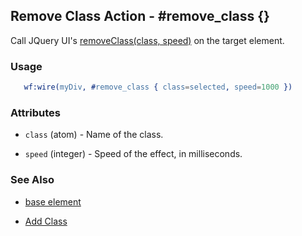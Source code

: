 <!-- dash: #remove_class | Event | ###:Section -->



## Remove Class Action - #remove_class {}

  Call JQuery UI's [removeClass(class, speed)](http://docs.jquery.com/UI/Effects/removeClass) on the target element.

### Usage

```erlang
   wf:wire(myDiv, #remove_class { class=selected, speed=1000 })

```

### Attributes

   * `class` (atom) - Name of the class.

   * `speed` (integer) - Speed of the effect, in milliseconds.

### See Also

 *  [base element](./action_base.md)

 *  [Add Class](add_class.md)

 
